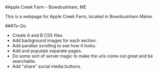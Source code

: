 #Apple Creek Farm - Bowdouinham, ME

This is a webpage for Apple Creek Farm, located in Bowdouinham Maine.  

###To-Do

* Create A and B CSS files.
* Add background images for each section.
* Add parallax scrolling to see how it looks.
* Add and populate separate pages.
* Do some sort of server magic to make the urls come out great and be searchable.
* Add "share" social media buttons.
